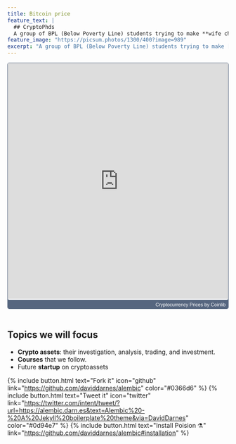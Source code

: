 ```yaml
---
title: Bitcoin price
feature_text: |
  ## CryptoPhds
  A group of BPL (Below Poverty Line) students trying to make **wife changing** money.
feature_image: "https://picsum.photos/1300/400?image=989"
excerpt: "A group of BPL (Below Poverty Line) students trying to make [Wife Changing Money](https://jekyllrb.com/)"
---
```



<div style="height:560px; background-color: #FFFFFF; overflow:hidden; box-sizing: border-box; border: 1px solid #56667F; border-radius: 4px; text-align: right; line-height:14px; font-size: 12px; font-feature-settings: normal; text-size-adjust: 100%; box-shadow: inset 0 -20px 0 0 #56667F;padding:1px;padding: 0px; margin: 0px; width: 100%;"><div style="height:540px; padding:0px; margin:0px; width: 100%;"><iframe src="https://widget.coinlib.io/widget?type=chart&theme=light&coin_id=859&pref_coin_id=1505" width="100%" height="536px" scrolling="auto" marginwidth="0" marginheight="0" frameborder="0" border="0" style="border:0;margin:0;padding:0;line-height:14px;"></iframe></div><div style="color: #FFFFFF; line-height: 14px; font-weight: 400; font-size: 11px; box-sizing: border-box; padding: 2px 6px; width: 100%; font-family: Verdana, Tahoma, Arial, sans-serif;"><a href="https://coinlib.io" target="_blank" style="font-weight: 500; color: #FFFFFF; text-decoration:none; font-size:11px">Cryptocurrency Prices</a>&nbsp;by Coinlib</div></div>

<br/>

## Topics we will focus
  - **Crypto assets**: their investigation, analysis, trading, and investment.
  - **Courses** that we follow.
  - Future **startup** on cryptoassets

{% include button.html text="Fork it" icon="github" link="https://github.com/daviddarnes/alembic" color="#0366d6" %} {% include button.html text="Tweet it" icon="twitter" link="https://twitter.com/intent/tweet/?url=https://alembic.darn.es&text=Alembic%20-%20A%20Jekyll%20boilerplate%20theme&via=DavidDarnes" color="#0d94e7" %} {% include button.html text="Install Poision ⚗️" link="https://github.com/daviddarnes/alembic#installation" %}
